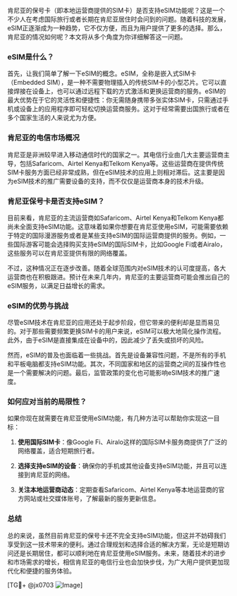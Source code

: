 肯尼亚的保号卡（即本地运营商提供的SIM卡）是否支持eSIM功能呢？这是一个不少人在考虑国际旅行或者长期在肯尼亚居住时会问到的问题。随着科技的发展，eSIM正逐渐成为一种趋势，它不仅方便，而且为用户提供了更多的选择。那么，肯尼亚的情况如何呢？本文将从多个角度为你详细解答这一问题。

### eSIM是什么？

首先，让我们简单了解一下eSIM的概念。eSIM，全称是嵌入式SIM卡（Embedded SIM），是一种不需要物理插入的传统SIM卡的小型芯片。它可以直接焊接在设备上，也可以通过远程下载的方式激活和更换运营商的服务。eSIM的最大优势在于它的灵活性和便捷性：你无需随身携带多张实体SIM卡，只需通过手机或设备上的应用程序即可轻松切换运营商服务。这对于经常需要出国旅行或者在多个国家生活的人来说尤为方便。

### 肯尼亚的电信市场概况

肯尼亚是非洲较早进入移动通信时代的国家之一。其电信行业由几大主要运营商主导，包括Safaricom、Airtel Kenya和Telkom Kenya等。这些运营商在提供传统SIM卡服务方面已经非常成熟，但在eSIM技术的应用上则相对滞后。这主要是因为eSIM技术的推广需要设备的支持，而不仅仅是运营商本身的技术升级。

### 肯尼亚保号卡是否支持eSIM？

目前来看，肯尼亚的主流运营商如Safaricom、Airtel Kenya和Telkom Kenya都尚未全面支持eSIM功能。这意味着如果你想要在肯尼亚使用eSIM，可能需要依赖于特定的国际漫游服务或者是某些支持eSIM的国际运营商提供的服务。例如，一些国际游客可能会选择购买支持eSIM的国际SIM卡，比如Google Fi或者Airalo，这些服务可以在肯尼亚提供有限的网络覆盖。

不过，这种情况正在逐步改善。随着全球范围内对eSIM技术的认可度提高，各大运营商也在积极跟进。预计在未来几年内，肯尼亚的主要运营商可能会推出自己的eSIM服务，以满足日益增长的需求。

### eSIM的优势与挑战

尽管eSIM技术在肯尼亚的应用还处于起步阶段，但它带来的便利却是显而易见的。对于那些需要频繁更换SIM卡的用户来说，eSIM可以极大地简化操作流程。此外，由于eSIM是直接集成在设备中的，因此减少了丢失或损坏的风险。

然而，eSIM的普及也面临着一些挑战。首先是设备兼容性问题，不是所有的手机和平板电脑都支持eSIM功能。其次，不同国家和地区的运营商之间的互操作性也是一个需要解决的问题。最后，监管政策的变化也可能影响eSIM技术的推广速度。

### 如何应对当前的局限性？

如果你现在就需要在肯尼亚使用eSIM功能，有几种方法可以帮助你实现这一目标：

1. **使用国际SIM卡**：像Google Fi、Airalo这样的国际SIM卡服务商提供了广泛的网络覆盖，适合短期旅行者。
   
2. **选择支持eSIM的设备**：确保你的手机或其他设备支持eSIM功能，并且可以连接到肯尼亚的网络。
   
3. **关注本地运营商动态**：定期查看Safaricom、Airtel Kenya等本地运营商的官方网站或社交媒体账号，了解最新的服务更新信息。

### 总结

总的来说，虽然目前肯尼亚的保号卡还不完全支持eSIM功能，但这并不妨碍我们享受到这一技术带来的便利。通过合理规划和选择合适的解决方案，无论是短期访问还是长期居住，都可以顺利地在肯尼亚使用eSIM服务。未来，随着技术的进步和市场需求的增长，相信肯尼亚的电信行业也会加快步伐，为广大用户提供更加现代化和便捷的服务体验。

[TG💪+ @jx0703 ![Image](https://github.com/user-attachments/assets/dbca1d08-cadb-493c-b0ec-ad6f7a83f270)]